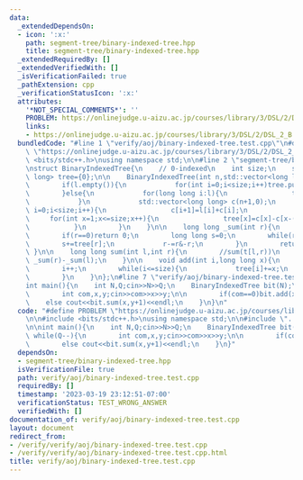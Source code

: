 ```yaml
---
data:
  _extendedDependsOn:
  - icon: ':x:'
    path: segment-tree/binary-indexed-tree.hpp
    title: segment-tree/binary-indexed-tree.hpp
  _extendedRequiredBy: []
  _extendedVerifiedWith: []
  _isVerificationFailed: true
  _pathExtension: cpp
  _verificationStatusIcon: ':x:'
  attributes:
    '*NOT_SPECIAL_COMMENTS*': ''
    PROBLEM: https://onlinejudge.u-aizu.ac.jp/courses/library/3/DSL/2/DSL_2_B
    links:
    - https://onlinejudge.u-aizu.ac.jp/courses/library/3/DSL/2/DSL_2_B
  bundledCode: "#line 1 \"verify/aoj/binary-indexed-tree.test.cpp\"\n#define PROBLEM\
    \ \"https://onlinejudge.u-aizu.ac.jp/courses/library/3/DSL/2/DSL_2_B\"\n\n#include\
    \ <bits/stdc++.h>\nusing namespace std;\n\n#line 2 \"segment-tree/binary-indexed-tree.hpp\"\
    \nstruct BinaryIndexedTree{\n    // 0-indexed\n    int size;\n    std::vector<long\
    \ long> tree={0};\n\n    BinaryIndexedTree(int n,std::vector<long long> l={}):size(n){\n\
    \        if(l.empty()){\n            for(int i=0;i<size;i++)tree.push_back(0);\n\
    \        }else{\n            for(long long i:l){\n                tree.push_back(i);\n\
    \            }\n            std::vector<long long> c(n+1,0);\n            for(int\
    \ i=0;i<size;i++){\n                c[i+1]=l[i]+c[i];\n            }\n       \
    \     for(int x=1;x<=size;x++){\n                tree[x]=c[x]-c[x-(x&-x)];\n \
    \           }\n        }\n    }\n\n    long long _sum(int r){\n        //sum(t[0,r))\n\
    \        if(r==0)return 0;\n        long long s=0;\n        while(r>0){\n    \
    \        s+=tree[r];\n            r-=r&-r;\n        }\n        return s;\n   \
    \ }\n\n    long long sum(int l,int r){\n        //sum(t[l,r))\n        return\
    \ _sum(r)-_sum(l);\n    }\n\n    void add(int i,long long x){\n        //t[i]+=x\n\
    \        i++;\n        while(i<=size){\n            tree[i]+=x;\n            i+=i&-i;\n\
    \        }\n    }\n};\n#line 7 \"verify/aoj/binary-indexed-tree.test.cpp\"\n\n\
    int main(){\n    int N,Q;cin>>N>>Q;\n    BinaryIndexedTree bit(N);\n\n    while(Q--){\n\
    \        int com,x,y;cin>>com>>x>>y;\n\n        if(com==0)bit.add(x,y);\n    \
    \    else cout<<bit.sum(x,y+1)<<endl;\n    }\n}\n"
  code: "#define PROBLEM \"https://onlinejudge.u-aizu.ac.jp/courses/library/3/DSL/2/DSL_2_B\"\
    \n\n#include <bits/stdc++.h>\nusing namespace std;\n\n#include \"../../segment-tree/binary-indexed-tree.hpp\"\
    \n\nint main(){\n    int N,Q;cin>>N>>Q;\n    BinaryIndexedTree bit(N);\n\n   \
    \ while(Q--){\n        int com,x,y;cin>>com>>x>>y;\n\n        if(com==0)bit.add(x,y);\n\
    \        else cout<<bit.sum(x,y+1)<<endl;\n    }\n}"
  dependsOn:
  - segment-tree/binary-indexed-tree.hpp
  isVerificationFile: true
  path: verify/aoj/binary-indexed-tree.test.cpp
  requiredBy: []
  timestamp: '2023-03-19 23:12:51-07:00'
  verificationStatus: TEST_WRONG_ANSWER
  verifiedWith: []
documentation_of: verify/aoj/binary-indexed-tree.test.cpp
layout: document
redirect_from:
- /verify/verify/aoj/binary-indexed-tree.test.cpp
- /verify/verify/aoj/binary-indexed-tree.test.cpp.html
title: verify/aoj/binary-indexed-tree.test.cpp
---
```

